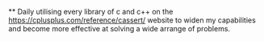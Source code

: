 ** Daily utilising every library of c and c++ on the https://cplusplus.com/reference/cassert/ website to widen my capabilities and become more effective at solving a wide arrange of problems.

